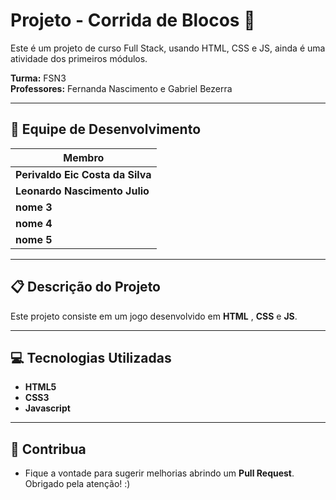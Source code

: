 # Projeto - Corrida de Blocos 🚀

Este é um projeto de curso Full Stack, usando HTML, CSS e JS, ainda é uma atividade dos primeiros módulos.

**Turma:** FSN3  
**Professores:** Fernanda Nascimento e Gabriel Bezerra  

---

## 👥 **Equipe de Desenvolvimento**

| **Membro**                           |
|--------------------------------------|
| **Perivaldo Eic Costa da Silva**     | 
| **Leonardo Nascimento Julio**                           | 
| **nome 3**                           | 
| **nome 4**                           | 
| **nome 5**                           | 

---

## 📋 **Descrição do Projeto**
Este projeto consiste em um jogo desenvolvido em **HTML** , **CSS** e **JS**.

---

## 💻 **Tecnologias Utilizadas**
- **HTML5**  
- **CSS3**  
- **Javascript**

---

## 🤝 **Contribua**
- Fique a vontade para sugerir melhorias abrindo um **Pull Request**. Obrigado pela atenção! :)
